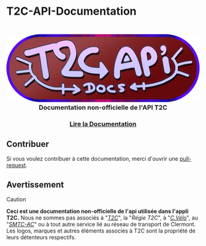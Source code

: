 # T2C-API-Documentation

<h3 align="center">
  <br>
  <img src="https://github.com/dumb-software/T2C-API-Documentation/blob/main/.github/assets/apilogo.png?raw=true" width="550px" alt="Placeholder API logo"/>
  <br>
  <b>Documentation non-officielle de l'API T2C</b>
  <br>
</h3>

<h3 align=center><a href="https://github.com/dumb-software/T2C-API-Documentation/tree/main/docs">Lire la Documentation</a></h3>

## Contribuer

Si vous voulez contribuer à cette documentation, merci d'ouvrir une [pull-request](https://github.com/dumb-software/T2C-API-Documentation/pulls).

## Avertissement
>[!CAUTION]
> **Ceci est une documentation non-officielle de l'api utilisée dans l'appli T2C.**
> Nous ne sommes pas associés à "*[T2C](https://www.t2c.fr/)*", la "*Régie T2C*", à "*[C.Vélo](https://www.c-velo.fr/)*", au "*[SMTC-AC](https://www.smtc-clermont-agglo.fr/)*" ou à tout autre service lié au réseau de transport de Clermont.
> Les logos, marques et autres éléments associés à T2C sont la propriété de leurs détenteurs respectifs.
